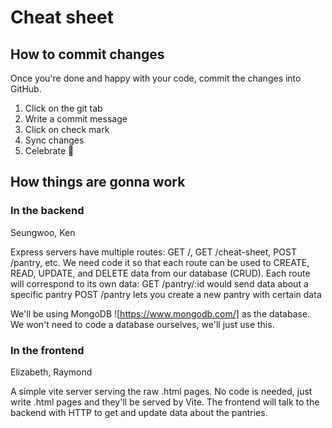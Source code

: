 # Cheat sheet

## How to commit changes

Once you're done and happy with your code, commit the changes into GitHub.

1. Click on the git tab
2. Write a commit message
3. Click on check mark
4. Sync changes
5. Celebrate 🎉

## How things are gonna work

### In the backend

Seungwoo, Ken

Express servers have multiple routes: GET /, GET /cheat-sheet, POST /pantry, etc.
We need code it so that each route can be used to CREATE, READ, UPDATE, and DELETE data from our database (CRUD).
Each route will correspond to its own data:
GET /pantry/:id would send data about a specific pantry
POST /pantry lets you create a new pantry with certain data

We'll be using MongoDB ![https://www.mongodb.com/] as the database. We won't need to code a database ourselves,
we'll just use this.

### In the frontend

Elizabeth, Raymond

A simple vite server serving the raw .html pages. No code is needed, just write .html pages and they'll be served by Vite.
The frontend will talk to the backend with HTTP to get and update data about the pantries.
